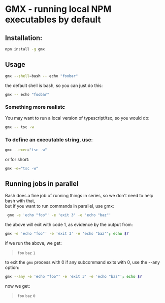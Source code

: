 

# GMX - running local NPM executables by default

## Installation:

```bash
npm install -g gmx
```

## Usage

```bash
gmx --shell=bash -- echo "foobar"
```

the default shell is bash, so you can just do this:

```bash
gmx -- echo "foobar"
```

### Something more realistc

You may want to run a local version of typescript/tsc, so you would do:

```bash
gmx -- tsc -w
```

### To define an executable string, use:

```bash
gmx --exec="tsc -w"
```

or for short:

```bash
gmx -e="tsc -w"
```

## Running jobs in parallel

Bash does a fine job of running things in series, so we don't need to help bash with that,<br>
but if you want to run commands in parallel, use gmx:


```bash
 gmx -e 'echo "foo"' -e 'exit 3' -e 'echo "baz"'
```

the above will exit with code 1, as evidence by the output from:


```bash
gmx -e 'echo "foo"' -e 'exit 3' -e 'echo "baz"'; echo $?
```

if we run the above, we get:

> ```foo```
> ```baz```
> ```1```


to exit the `gmx` process with 0 if any subcommand exits with 0, use the --any option:


```bash
gmx --any -e 'echo "foo"' -e 'exit 3' -e 'echo "baz"'; echo $?
```

now we get:

> ```foo```
> ```baz```
> ```0```


